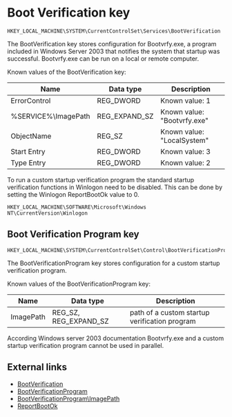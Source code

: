 # Boot Verification key

```
HKEY_LOCAL_MACHINE\SYSTEM\CurrentControlSet\Services\BootVerification
```

The BootVerification key stores configuration for Bootvrfy.exe, a program
included in Windows Server 2003 that notifies the system that startup was
successful. Bootvrfy.exe can be run on a local or remote computer.

Known values of the BootVerification key:

Name | Data type | Description
--- | --- | ---
ErrorControl | REG_DWORD | Known value: 1
%SERVICE%\ImagePath | REG_EXPAND_SZ | Known value: "Bootvrfy.exe"
ObjectName | REG_SZ | Known value: "LocalSystem"
Start Entry | REG_DWORD | Known value: 3
Type Entry | REG_DWORD | Known value: 2

To run a custom startup verification program the standard startup verification
functions in Winlogon need to be disabled. This can be done by setting the
Winlogon ReportBootOk value to 0.

```
HKEY_LOCAL_MACHINE\SOFTWARE\Microsoft\Windows NT\CurrentVersion\Winlogon
```

## Boot Verification Program key

```
HKEY_LOCAL_MACHINE\SYSTEM\CurrentControlSet\Control\BootVerificationProgram
```

The BootVerificationProgram key stores configuration for a custom startup
verification program.

Known values of the BootVerificationProgram key:

Name | Data type | Description
--- | --- | ---
ImagePath | REG_SZ, REG_EXPAND_SZ | path of a custom startup verification program

According Windows server 2003 documentation Bootvrfy.exe and a custom startup
verification program cannot be used in parallel.

## External links

* [BootVerification](https://learn.microsoft.com/en-us/previous-versions/windows/it-pro/windows-server-2003/cc778559(v=ws.10))
* [BootVerificationProgram](https://learn.microsoft.com/en-us/previous-versions/windows/it-pro/windows-server-2003/cc782537(v=ws.10))
* [BootVerificationProgram\ImagePath](https://learn.microsoft.com/en-us/previous-versions/windows/it-pro/windows-server-2003/cc786702(v=ws.10))
* [ReportBootOk](https://learn.microsoft.com/en-us/previous-versions/windows/it-pro/windows-server-2003/cc739989(v=ws.10))

